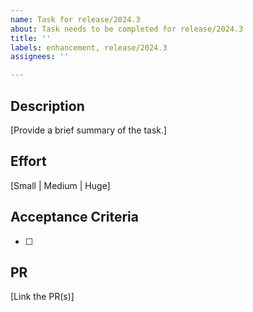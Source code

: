 ```yaml
---
name: Task for release/2024.3
about: Task needs to be completed for release/2024.3
title: ''
labels: enhancement, release/2024.3
assignees: ''

---
```


## Description
[Provide a brief summary of the task.]

## Effort
[Small | Medium | Huge]

## Acceptance Criteria
- [ ]

## PR
[Link the PR(s)]
